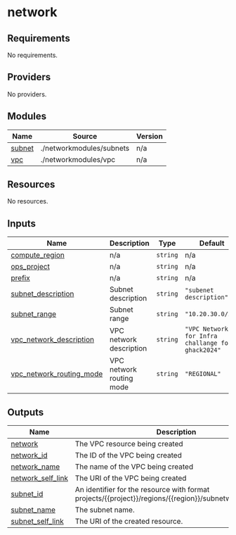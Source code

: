 # network

<!-- BEGIN_TF_DOCS -->
## Requirements

No requirements.

## Providers

No providers.

## Modules

| Name | Source | Version |
|------|--------|---------|
| <a name="module_subnet"></a> [subnet](#module\_subnet) | ./networkmodules/subnets | n/a |
| <a name="module_vpc"></a> [vpc](#module\_vpc) | ./networkmodules/vpc | n/a |

## Resources

No resources.

## Inputs

| Name | Description | Type | Default | Required |
|------|-------------|------|---------|:--------:|
| <a name="input_compute_region"></a> [compute\_region](#input\_compute\_region) | n/a | `string` | n/a | yes |
| <a name="input_ops_project"></a> [ops\_project](#input\_ops\_project) | n/a | `string` | n/a | yes |
| <a name="input_prefix"></a> [prefix](#input\_prefix) | n/a | `string` | n/a | yes |
| <a name="input_subnet_description"></a> [subnet\_description](#input\_subnet\_description) | Subnet description | `string` | `"subenet description"` | no |
| <a name="input_subnet_range"></a> [subnet\_range](#input\_subnet\_range) | Subnet range | `string` | `"10.20.30.0/24"` | no |
| <a name="input_vpc_network_description"></a> [vpc\_network\_description](#input\_vpc\_network\_description) | VPC network description | `string` | `"VPC Network for Infra challange for ghack2024"` | no |
| <a name="input_vpc_network_routing_mode"></a> [vpc\_network\_routing\_mode](#input\_vpc\_network\_routing\_mode) | VPC network routing mode | `string` | `"REGIONAL"` | no |

## Outputs

| Name | Description |
|------|-------------|
| <a name="output_network"></a> [network](#output\_network) | The VPC resource being created |
| <a name="output_network_id"></a> [network\_id](#output\_network\_id) | The ID of the VPC being created |
| <a name="output_network_name"></a> [network\_name](#output\_network\_name) | The name of the VPC being created |
| <a name="output_network_self_link"></a> [network\_self\_link](#output\_network\_self\_link) | The URI of the VPC being created |
| <a name="output_subnet_id"></a> [subnet\_id](#output\_subnet\_id) | An identifier for the resource with format projects/{{project}}/regions/{{region}}/subnetworks/{{name}} |
| <a name="output_subnet_name"></a> [subnet\_name](#output\_subnet\_name) | The subnet name. |
| <a name="output_subnet_self_link"></a> [subnet\_self\_link](#output\_subnet\_self\_link) | The URI of the created resource. |
<!-- END_TF_DOCS -->
